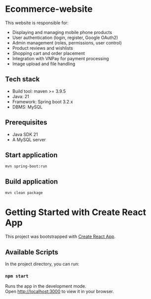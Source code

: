# Ecommerce-website
This website is responsible for:
* Displaying and managing mobile phone products
* User authentication (login, register, Google OAuth2)
* Admin management (roles, permissions, user control)
* Product reviews and wishlists
* Shopping cart and order placement
* Integration with VNPay for payment processing
* Image upload and file handling

## Tech stack
* Build tool: maven >= 3.9.5
* Java: 21
* Framework: Spring boot 3.2.x
* DBMS: MySQL

## Prerequisites
* Java SDK 21
* A MySQL server

## Start application
`mvn spring-boot:run`

## Build application
`mvn clean package`



# Getting Started with Create React App

This project was bootstrapped with [Create React App](https://github.com/facebook/create-react-app).

## Available Scripts

In the project directory, you can run:

### `npm start`

Runs the app in the development mode.\
Open [http://localhost:3000](http://localhost:3000) to view it in your browser.
